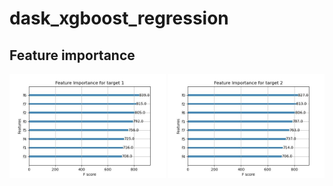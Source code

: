 # dask_xgboost_regression

## Feature importance

<img src='Feature1.jpg' width='250'>
<img src='Feature2.jpg' width='250'>
